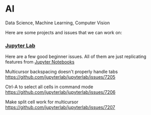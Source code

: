 # AI
Data Science, Machine Learning, Computer Vision

Here are some projects and issues that we can work on:

### [Jupyter Lab](https://github.com/jupyterlab/jupyterlab/)
Here are a few good beginner issues. All of them are just replicating features from [Jupyter Notebooks](https://github.com/jupyter/notebook/)

Multicursor backspacing doesn't properly handle tabs  
https://github.com/jupyterlab/jupyterlab/issues/7205

Ctrl-A to select all cells in command mode  
https://github.com/jupyterlab/jupyterlab/issues/7206

Make split cell work for multicursor  
https://github.com/jupyterlab/jupyterlab/issues/7207
